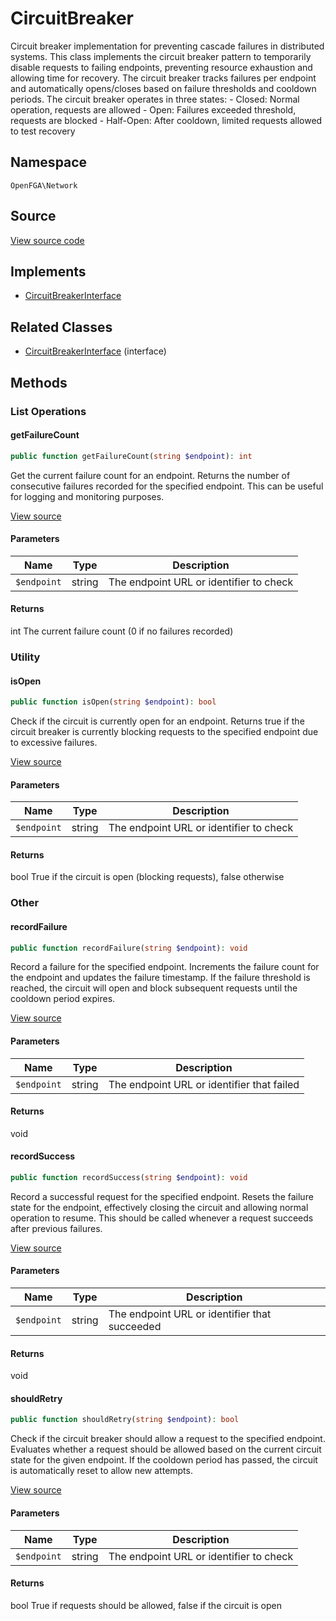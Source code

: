 # CircuitBreaker

Circuit breaker implementation for preventing cascade failures in distributed systems. This class implements the circuit breaker pattern to temporarily disable requests to failing endpoints, preventing resource exhaustion and allowing time for recovery. The circuit breaker tracks failures per endpoint and automatically opens/closes based on failure thresholds and cooldown periods. The circuit breaker operates in three states: - Closed: Normal operation, requests are allowed - Open: Failures exceeded threshold, requests are blocked - Half-Open: After cooldown, limited requests allowed to test recovery

## Namespace
`OpenFGA\Network`

## Source
[View source code](https://github.com/evansims/openfga-php/blob/main/src/Network/CircuitBreaker.php)

## Implements
* [CircuitBreakerInterface](CircuitBreakerInterface.md)

## Related Classes
* [CircuitBreakerInterface](Network/CircuitBreakerInterface.md) (interface)



## Methods

                                                                                                
### List Operations
#### getFailureCount


```php
public function getFailureCount(string $endpoint): int
```

Get the current failure count for an endpoint. Returns the number of consecutive failures recorded for the specified endpoint. This can be useful for logging and monitoring purposes.

[View source](https://github.com/evansims/openfga-php/blob/main/src/Network/CircuitBreaker.php#L54)

#### Parameters
| Name | Type | Description |
|------|------|-------------|
| `$endpoint` | string | The endpoint URL or identifier to check |

#### Returns
int
 The current failure count (0 if no failures recorded)

### Utility
#### isOpen


```php
public function isOpen(string $endpoint): bool
```

Check if the circuit is currently open for an endpoint. Returns true if the circuit breaker is currently blocking requests to the specified endpoint due to excessive failures.

[View source](https://github.com/evansims/openfga-php/blob/main/src/Network/CircuitBreaker.php#L65)

#### Parameters
| Name | Type | Description |
|------|------|-------------|
| `$endpoint` | string | The endpoint URL or identifier to check |

#### Returns
bool
 True if the circuit is open (blocking requests), false otherwise

### Other
#### recordFailure


```php
public function recordFailure(string $endpoint): void
```

Record a failure for the specified endpoint. Increments the failure count for the endpoint and updates the failure timestamp. If the failure threshold is reached, the circuit will open and block subsequent requests until the cooldown period expires.

[View source](https://github.com/evansims/openfga-php/blob/main/src/Network/CircuitBreaker.php#L74)

#### Parameters
| Name | Type | Description |
|------|------|-------------|
| `$endpoint` | string | The endpoint URL or identifier that failed |

#### Returns
void

#### recordSuccess


```php
public function recordSuccess(string $endpoint): void
```

Record a successful request for the specified endpoint. Resets the failure state for the endpoint, effectively closing the circuit and allowing normal operation to resume. This should be called whenever a request succeeds after previous failures.

[View source](https://github.com/evansims/openfga-php/blob/main/src/Network/CircuitBreaker.php#L85)

#### Parameters
| Name | Type | Description |
|------|------|-------------|
| `$endpoint` | string | The endpoint URL or identifier that succeeded |

#### Returns
void

#### shouldRetry


```php
public function shouldRetry(string $endpoint): bool
```

Check if the circuit breaker should allow a request to the specified endpoint. Evaluates whether a request should be allowed based on the current circuit state for the given endpoint. If the cooldown period has passed, the circuit is automatically reset to allow new attempts.

[View source](https://github.com/evansims/openfga-php/blob/main/src/Network/CircuitBreaker.php#L95)

#### Parameters
| Name | Type | Description |
|------|------|-------------|
| `$endpoint` | string | The endpoint URL or identifier to check |

#### Returns
bool
 True if requests should be allowed, false if the circuit is open

